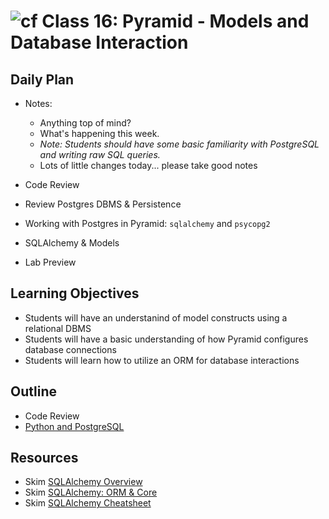 # ![cf](http://i.imgur.com/7v5ASc8.png) Class 16: Pyramid - Models and Database Interaction

## Daily Plan
- Notes:
    - Anything top of mind?
    - What's happening this week.
    - _Note: Students should have some basic familiarity with PostgreSQL and writing raw SQL queries._
    - Lots of little changes today... please take good notes

- Code Review
- Review Postgres DBMS & Persistence
- Working with Postgres in Pyramid: `sqlalchemy` and `psycopg2`
- SQLAlchemy & Models
- Lab Preview

## Learning Objectives

- Students will have an understanind of model constructs using a relational DBMS
- Students will have a basic understanding of how Pyramid configures database connections
- Students will learn how to utilize an ORM for database interactions

## Outline

- Code Review
- [Python and PostgreSQL]

<!-- links -->
[Python and PostgreSQL]: ./notes/postgresql.md

## Resources
- Skim [SQLAlchemy Overview](http://docs.sqlalchemy.org/en/latest/intro.html)
- Skim [SQLAlchemy: ORM & Core](http://docs.sqlalchemy.org/en/latest/)
- Skim [SQLAlchemy Cheatsheet](https://www.codementor.io/sheena/understanding-sqlalchemy-cheat-sheet-du107lawl)

